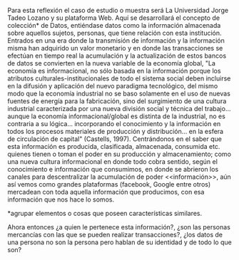 Para esta reflexión el caso de estudio o muestra será La Universidad Jorge Tadeo Lozano y su plataforma Web. Aquí se desarrollará el concepto de colección* de Datos, entiéndase datos como la información almacenada sobre aquellos sujetos, personas, que tiene relación con esta institución. Entrados en una era donde la transmisión de información y la información misma han adquirido un valor monetario y en donde las transacciones se efectúan en tiempo real  la acumulación y la actualización de estos bancos de datos se convierten en la nueva variable de la economía global, "La economía es informacional, no sólo basada en la información porque los atributos culturales-institucionales de todo el sistema social deben incluirse en la difusión y aplicación del nuevo paradigma tecnológico, del mismo modo que la economía industrial no se baso solamente en el uso de nuevas fuentes de energía para la fabricación, sino del surgimiento de una cultura industrial caracterizada por una nueva división social y técnica del trabajo... aunque la economía informacional/global es distinta de la industrial, no es contraria a su lógica... incorporando el conocimiento y la información en todos los procesos materiales de producción y distribución... en la esfera de circulación de capital" (Castells, 1997).
Centrándonos en el saber que esta información es producida, clasificada, almacenada, consumida etc. quienes tienen o toman el poder en su producción y almacenamiento; como una nueva cultura informacional en donde todo cobra sentido, según el conocimiento e información que consumimos, en donde se abrieron los canales para descentralizar la acumulación de poder <<información>>, aún así vemos como grandes plataformas (facebook, Google entre otros) mercadean con toda aquella información que producimos, con esa información que nos hace lo somos. 

*agrupar elementos o cosas que poseen características similares.


Ahora entonces ¿a quien le pertenece esta información?, ¿son las personas mercancías con las que se pueden realizar transacciones?, ¿los datos de una persona no son la persona pero hablan de su identidad y de todo lo que son?
